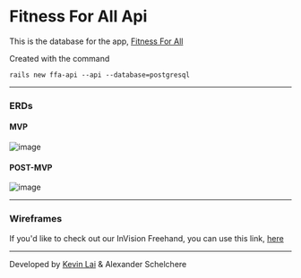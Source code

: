# Fitness For All Api

This is the database for the app, [Fitness For All](https://github.com/KevinLai76/ffa)

Created with the command

`rails new ffa-api --api --database=postgresql`

---

### ERDs

#### MVP

![image](https://drive.google.com/uc?export=view&id=11TWWnn1vFvQtsNAVN88_1LnXqLrl2czz)

#### POST-MVP

![image](https://drive.google.com/uc?export=view&id=1E4N_4BoFbTVCkL3yEZ0VBsBwxW_3nSms)

---

### Wireframes

If you'd like to check out our InVision Freehand, you can use this link, [here](https://projects.invisionapp.com/freehand/document/PG5OL3UHJ)

---

Developed by [Kevin Lai](https://github.com/KevinLai76/) & Alexander Schelchere
